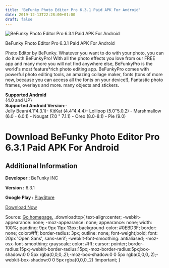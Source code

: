 ```yaml
---
title: 'BeFunky Photo Editor Pro 6.3.1 Paid APK For Android'
date: 2019-12-13T22:28:00+01:00
draft: false
---
```


![BeFunky Photo Editor Pro 6.3.1 Paid APK For Android](https://i0.wp.com/apkhome.net/wp-content/uploads/2019/11/BeFunky-Photo-Editor-Pro-6.3.1-Paid.png "BeFunky Photo Editor Pro 6.3.1 Paid APK For Android")

  

BeFunky Photo Editor Pro 6.3.1 Paid APK For Android

Photo Editor by BeFunky. Whatever you want to do with your photo, you can do it with BeFunkyPro! With all the photo effects you love from our FREE app and many more you will not find anywhere else, BeFunkyPro is the world's most feature\*rich photo editing app. BeFunkyPro comes with powerful photo editing tools, an amazing collage maker, fonts (tons of more now, because you can access all the fonts on your device!), Fantastic photo frames, overlays and more. many objects and stickers.

**Supported Android**  
{4.0 and UP}  
**Supported Android Version**:-  
Jelly Bean(4.1"4.3.1)- KitKat (4.4"4.4.4)- Lollipop (5.0"5.0.2) - Marshmallow (6.0 - 6.0.1) - Nougat (7.0 " 7.1.1) - Oreo (8.0-8.1) - Pie (9.0)

Download BeFunky Photo Editor Pro 6.3.1 Paid APK For Android
============================================================

Additional Information
----------------------

**Developer :** BeFunky INC

**Version :** 6.3.1

**Google Play :** [PlayStore](https://play.google.com/store/apps/details?id=air.com.befunky.BeFunkyPhotoEditorPro)

  

[Download Now](https://store4app.co/post/befunky-photo-editor-pro-6-3-1-paid-apk-for-android_1574844276)

  
Source: [Go homepage.](https://store4app.co/post/befunky-photo-editor-pro-6-3-1-paid-apk-for-android_1574844276) .downloadtop{ text-align:center; -webkit-appearance: none; -moz-appearance: none; appearance: none; width: 100%; padding: 9px 9px 11px 13px; background-color: #0EBD3F; border: none; color:#fff; border-radius: 3px; outline: none; font-weight;bold; font: 20px 'Open Sans', sans-serif; -webkit-font-smoothing: antialiased; -moz-osx-font-smoothing: grayscale; color: #fff; cursor: pointer; border-radius:15px;-webkit-border-radius:15px;-moz-border-radius:5px;box-shadow:0 0 5px rgba(0,0,0,.2);-moz-box-shadow:0 0 5px rgba(0,0,0,.2);-webkit-box-shadow:0 0 5px rgba(0,0,0,.2) !important; }